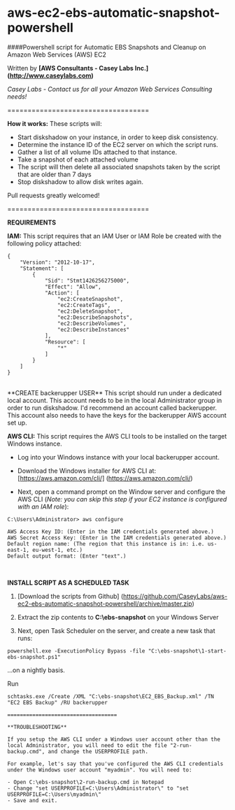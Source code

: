 aws-ec2-ebs-automatic-snapshot-powershell
===================================

####Powershell script for Automatic EBS Snapshots and Cleanup on Amazon Web Services (AWS) EC2

Written by **[AWS Consultants - Casey Labs Inc.] (http://www.caseylabs.com)**

*Casey Labs - Contact us for all your Amazon Web Services Consulting needs!*

===================================

**How it works:**
These scripts will:
- Start diskshadow on your instance, in order to keep disk consistency.
- Determine the instance ID of the EC2 server on which the script runs.
- Gather a list of all volume IDs attached to that instance.
- Take a snapshot of each attached volume
- The script will then delete all associated snapshots taken by the script that are older than 7 days
- Stop diskshadow to allow disk writes again.


Pull requests greatly welcomed!

===================================

**REQUIREMENTS**

**IAM:** This script requires that an IAM User or IAM Role be created with the following policy attached:

```
{
    "Version": "2012-10-17",
    "Statement": [
        {
            "Sid": "Stmt1426256275000",
            "Effect": "Allow",
            "Action": [
                "ec2:CreateSnapshot",
                "ec2:CreateTags",
                "ec2:DeleteSnapshot",
                "ec2:DescribeSnapshots",
                "ec2:DescribeVolumes",
                "ec2:DescribeInstances"
            ],
            "Resource": [
                "*"
            ]
        }
    ]
}
```
<br />
**CREATE backerupper USER**
This script should run under a dedicated local account. This account needs to be in the local Administrator group in order to run diskshadow. I'd recommend an account called backerupper. This account also needs to have the keys for the backerupper AWS account set up.

**AWS CLI:** This script requires the AWS CLI tools to be installed on the target Windows instance.  

- Log into your Windows instance with your local backerupper account.

- Download the Windows installer for AWS CLI at: [https://aws.amazon.com/cli/] (https://aws.amazon.com/cli/)

- Next, open a command prompt on the Window server and configure the AWS CLI (_Note: you can skip this step if your EC2 instance is configured with an IAM role_):   

```
C:\Users\Administrator> aws configure

AWS Access Key ID: (Enter in the IAM credentials generated above.)
AWS Secret Access Key: (Enter in the IAM credentials generated above.)
Default region name: (The region that this instance is in: i.e. us-east-1, eu-west-1, etc.)
Default output format: (Enter "text".)
```

<br />

**INSTALL SCRIPT AS A SCHEDULED TASK**

1) [Download the scripts from Github] (https://github.com/CaseyLabs/aws-ec2-ebs-automatic-snapshot-powershell/archive/master.zip)

2) Extract the zip contents to **C:\ebs-snapshot** on your Windows Server

3) Next, open Task Scheduler on the server, and create a new task that runs:
```
powershell.exe -ExecutionPolicy Bypass -file "C:\ebs-snapshot\1-start-ebs-snapshot.ps1"
```
...on a nightly basis.

Run
```
schtasks.exe /Create /XML "C:\ebs-snapshot\EC2_EBS_Backup.xml" /TN "EC2 EBS Backup" /RU backerupper

===================================

**TROUBLESHOOTING**

If you setup the AWS CLI under a Windows user account other than the local Administrator, you will need to edit the file "2-run-backup.cmd", and change the USERPROFILE path.

For example, let's say that you've configured the AWS CLI credentials under the Windows user account "myadmin". You will need to:

- Open C:\ebs-snapshot\2-run-backup.cmd in Notepad
- Change "set USERPROFILE=C:\Users\Administrator\" to "set USERPROFILE=C:\Users\myadmin\"
- Save and exit.
